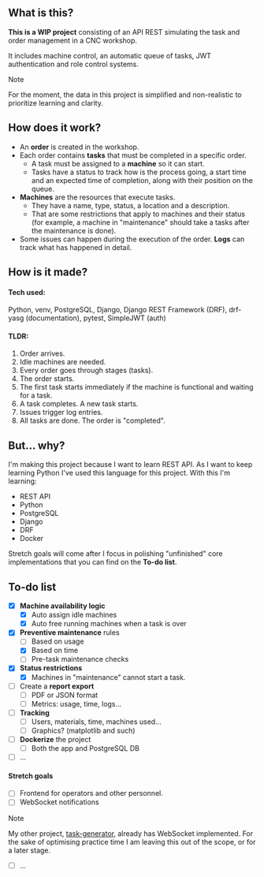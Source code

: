 ## What is this?

**This is a WIP project** consisting of an API REST simulating the task and order management in a CNC workshop.

It includes machine control, an automatic queue of tasks, JWT authentication and role control systems.

> [!NOTE]
> For the moment, the data in this project is simplified and non-realistic to prioritize learning and clarity.


## How does it work?

- An **order** is created in the workshop.
- Each order contains **tasks** that must be completed in a specific order.
  - A task must be assigned to a **machine** so it can start.
  - Tasks have a status to track how is the process going, a start time and an expected time of completion, along with their position on the queue.
- **Machines** are the resources that execute tasks.
  - They have a name, type, status, a location and a description.
  - That are some restrictions that apply to machines and their status (for example, a machine in "maintenance" should take a tasks after the maintenance is done).
- Some issues can happen during the execution of the order. **Logs** can track what has happened in detail.


## How is it made?
#### Tech used:
Python, venv, PostgreSQL, Django, Django REST Framework (DRF), drf-yasg (documentation), pytest, SimpleJWT (auth)

#### TLDR:
1. Order arrives.
2. Idle machines are needed.
3. Every order goes through stages (tasks).
4. The order starts.
5. The first task starts immediately if the machine is functional and waiting for a task.
6. A task completes. A new task starts.
7. Issues trigger log entries.
8. All tasks are done. The order is "completed".


## But... why?

I'm making this project because I want to learn REST API. As I want to keep learning Python I've used this language for this project. With this I'm learning:

- REST API
- Python
- PostgreSQL
- Django
- DRF
- Docker

Stretch goals will come after I focus in polishing "unfinished" core implementations that you can find on the **To-do list**.

## To-do list
- [x] **Machine availability logic**
  - [x] Auto assign idle machines
  - [x] Auto free running machines when a task is over
- [x] **Preventive maintenance** rules
  - [ ] Based on usage
  - [x] Based on time
  - [ ] Pre-task maintenance checks
- [x] **Status restrictions**
  - [x] Machines in "maintenance" cannot start a task.
- [ ] Create a **report export**
  - [ ] PDF or JSON format
  - [ ] Metrics: usage, time, logs...
- [ ] **Tracking**
  - [ ] Users, materials, time, machines used...
  - [ ] Graphics? (matplotlib and such)
- [ ] **Dockerize** the project
  - [ ] Both the app and PostgreSQL DB
- [ ] ...

#### Stretch goals
- [ ] Frontend for operators and other personnel.
- [ ] WebSocket notifications
> [!NOTE]
> My other project, [task-generator](https://github.com/kiryu-victor/task_generator), already has WebSocket implemented. For the sake of optimising practice time I am leaving this out of the scope, or for a later stage.
- [ ] ...